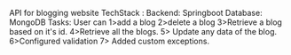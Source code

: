 API for blogging website
  TechStack : 
    Backend: Springboot
    Database: MongoDB
Tasks:
 User can 
   1>add a blog
   2>delete a blog
   3>Retrieve a blog based on it's id.
   4>Retrieve all the blogs.
   5> Update any data of the blog.
   6>Configured validation
   7> Added custom exceptions.
   
    
 
 
